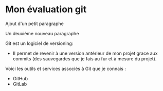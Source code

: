 # Mon évaluation git

Ajout d'un petit paragraphe

Un deuxième nouveau paragraphe

Git est un logiciel de versioning:
- Il permet de revenir à une version antérieur de mon projet grace aux commits (des sauvegardes que je fais au fur et à mesure du projet).

Voici les outils et services associés à Git que je connais :
- GitHub
- GitLab
